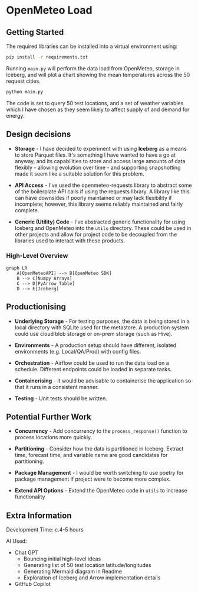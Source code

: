 # OpenMeteo Load

## Getting Started
The required libraries can be installed into a virtual environment using:

```cmd
pip install -r requirements.txt
```

Running `main.py` will perform the data load from OpenMeteo, storage in Iceberg, and will plot a chart showing the mean temperatures across the 50 request cities.
```cmd
python main.py
```

The code is set to query 50 test locations, and a set of weather variables which I have chosen as they seem likely to affect supply of and demand for energy.

## Design decisions

- __Storage__ - I have decided to experiment with using __Iceberg__ as a means to store Parquet files. It's something I have wanted to have a go at anyway, and its capabilities to store and access large amounts of data flexibly - allowing evolution over time - and supporting snapshotting made it seem like a suitable solution for this problem.

- __API Access__ - I've used the openmeteo-requests library to abstract some of the boilerplate API calls if using the requests library. A library like this can have downsides if poorly maintained or may lack flexibility if incomplete; however, this library seems reliably maintained and fairly complete.

- __Generic (Utility) Code__ - I've abstracted generic functionality for using Iceberg and OpenMeteo into the `utils` directory. These could be used in other projects and allow for project code to be decoupled from the libraries used to interact with these products.

### High-Level Overview
```mermaid
graph LR
    A[OpenMeteoAPI] --> B[OpenMeteo SDK]
    B --> C[Numpy Arrays]
    C --> D[PyArrow Table]
    D --> E[Iceberg]
```

## Productionising

- __Underlying Storage__ - For testing purposes, the data is being stored in a local directory with SQLite used for the metastore. A production system could use cloud blob storage or on-prem storage (such as Hive).

- __Environments__ - A production setup should have different, isolated environments (e.g. Local/QA/Prod) with config files.

- __Orchestration__ - Airflow could be used to run the data load on a schedule. Different endpoints could be loaded in separate tasks.

- __Containerising__ - It would be advisable to containerise the application so that it runs in a consistent manner.

- __Testing__ - Unit tests should be written.

## Potential Further Work

- __Concurrency__ - Add concurrency to the `process_response()` function to process locations more quickly.

- __Partitioning__ - Consider how the data is partitioned in Iceberg. Extract time, forecast time, and variable name are good candidates for partitioning.

- __Package Management__ - I would be worth switching to use poetry for package management if project were to become more complex.

- __Extend API Options__ - Extend the OpenMeteo code in `utils` to increase functionality


## Extra Information

Development Time: c.4-5 hours

AI Used:
- Chat GPT
    - Bouncing initial high-level ideas
    - Generating list of 50 test location latitude/longitudes
    - Generating Mermaid diagram in Readme
    - Exploration of Iceberg and Arrow implementation details
- GitHub Copilot